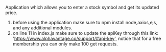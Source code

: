 Application which allows you to enter a stock symbol and get its updated price.

1) before using the application make sure to npm install node,axios,ejs, and any additional modules.
2) on line 11 in index.js make sure to update the apiKey through this link: 'https://www.alphavantage.co/support/#api-key', notice that for a free membership you can only make 100 get requests.
